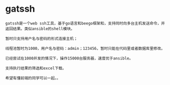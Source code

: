 # gatssh

    gatssh是一个web ssh工具，基于go语言和beego框架和，支持同时向多台主机发送命令，并返回结果。类似ansible的shell模块。
    
    暂时只支持用户名与密码的形式连接主机；
    
    线程池暂时为1000，用户名与密码：admin；123456，暂时只能在代码里或者数据库里修改。
    
    已经尝试在1000并发的情况下，操作15000台服务器，速度优于ansible。
    
    支持执行结果的筛选和excel下载。
    
    希望有懂前端的同学可以一起。。

    
